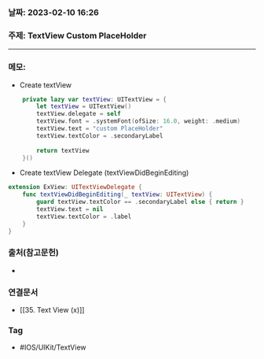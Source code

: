 ### 날짜: 2023-02-10 16:26

### 주제: TextView Custom PlaceHolder
---
### 메모: 
- Create textView 
~~~ swift
    private lazy var textView: UITextView = {
        let textView = UITextView()
        textView.delegate = self
        textView.font = .systemFont(ofSize: 16.0, weight: .medium)
        textView.text = "custom PlaceHolder"
        textView.textColor = .secondaryLabel
  
        return textView
    }()
~~~
- Create textView Delegate (textViewDidBeginEditing)
~~~ swift 
extension ExView: UITextViewDelegate {
    func textViewDidBeginEditing(_ textView: UITextView) {
        guard textView.textColor == .secondaryLabel else { return }
        textView.text = nil
        textView.textColor = .label
    }
}
~~~
### 출처(참고문헌) 
- 

### 연결문서 
- [[35. Text View (x)]]

### Tag
- #IOS/UIKit/TextView